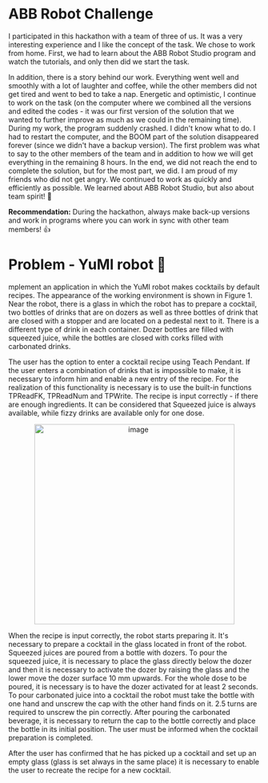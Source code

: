 # ABB Robot Challenge

I participated in this hackathon with a team of three of us. It was a very interesting experience and I like the concept of the task. We chose to work from home. First, we had to learn about the ABB Robot Studio program and watch the tutorials, and only then did we start the task.

In addition, there is a story behind our work. Everything went well and smoothly with a lot of laughter and coffee, while the other members did not get tired and went to bed to take a nap. Energetic and optimistic, I continue to work on the task (on the computer where we combined all the versions and edited the codes - it was our first version of the solution that we wanted to further improve as much as we could in the remaining time). During my work, the program suddenly crashed. I didn't know what to do. I had to restart the computer, and the BOOM part of the solution disappeared forever (since we didn't have a backup version). The first problem was what to say to the other members of the team and in addition to how we will get everything in the remaining 8 hours. In the end, we did not reach the end to complete the solution, but for the most part, we did. I am proud of my friends who did not get angry. We continued to work as quickly and efficiently as possible. We learned about ABB Robot Studio, but also about team spirit! :sparkling_heart:

**Recommendation:** During the hackathon, always make back-up versions and work in programs where you can work in sync with other team members! :+1:

# Problem - YuMI robot :mechanical_arm:

mplement an application in which the YuMI robot makes cocktails by default
recipes. The appearance of the working environment is shown in Figure 1. Near the robot,
there is a glass in which the robot has to prepare a cocktail, two bottles of drinks that are on
dozers as well as three bottles of drink that are closed with a stopper and are located on a pedestal next to it. There is a different type of drink in each container. Dozer bottles are filled
with squeezed juice, while the bottles are closed with corks filled with carbonated drinks.


The user has the option to enter a cocktail recipe using Teach Pendant. If the user enters a combination of drinks that is impossible to make, it is necessary to inform him and enable a new entry of the recipe. For the realization of this functionality is necessary
is to use the built-in functions TPReadFK, TPReadNum and TPWrite.
The recipe is input correctly - if there are enough ingredients. It can be considered that
Squeezed juice is always available, while fizzy drinks are available
only for one dose.

<p align="center" width="100%">
<img width="400" alt="image" src="https://user-images.githubusercontent.com/65766968/156891874-c56c87b0-d476-478d-96b7-64bb7bc6cbd9.png">
</p>

When the recipe is input correctly, the robot starts preparing it. It's necessary
to prepare a cocktail in the glass located in front of the robot. Squeezed juices are poured from a bottle
with dozers. To pour the squeezed juice, it is necessary to place the glass directly below
the dozer and then it is necessary to activate the dozer by raising the glass and the lower
move the dozer surface 10 mm upwards. For the whole dose to be poured, it is necessary
is to have the dozer activated for at least 2 seconds. To pour carbonated juice into a cocktail
the robot must take the bottle with one hand and unscrew the cap with the other hand
finds on it. 2.5 turns are required to unscrew the pin correctly. After pouring
the carbonated beverage, it is necessary to return the cap to the bottle correctly and place the bottle in its initial position. The user must be informed when the cocktail preparation is completed. 

After the user has confirmed that he has picked up a cocktail and set up an empty glass (glass is set
always in the same place) it is necessary to enable the user to recreate the recipe for
a new cocktail. 
